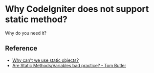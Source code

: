 # Why CodeIgniter does not support static method?

Why do you need it?

## Reference

* [Why can't we use static objects?](http://forum.codeigniter.com/thread-62346.html)
* [Are Static Methods/Variables bad practice? - Tom Butler](https://r.je/static-methods-bad-practice.html)
